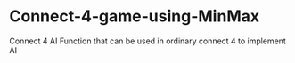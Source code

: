 # Connect-4-game-using-MinMax
Connect 4 AI Function that can be used in ordinary connect 4 to implement AI
